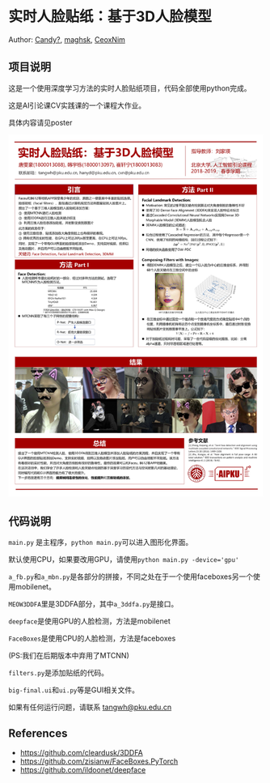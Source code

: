 # 实时人脸贴纸：基于3D人脸模型

Author: [Candy?](https://github.com/thwfhk), [maghsk](https://github.com/maghsk), [CeoxNim](https://github.com/CeoxNim)

## 项目说明

这是一个使用深度学习方法的实时人脸贴纸项目，代码全部使用python完成。

这是AI引论课CV实践课的一个课程大作业。

具体内容请见poster

![poster](poster.jpg)

## 代码说明

`main.py` 是主程序，`python main.py`可以进入图形化界面。

默认使用CPU，如果要改用GPU，请使用`python main.py -device='gpu'`

`a_fb.py`和`a_mbn.py`是各部分的拼接，不同之处在于一个使用faceboxes另一个使用mobilenet。

`MEOW3DDFA`里是3DDFA部分，其中`a_3ddfa.py`是接口。

`deepface`是使用GPU的人脸检测，方法是mobilenet

`FaceBoxes`是使用CPU的人脸检测，方法是faceboxes

(PS:我们在后期版本中弃用了MTCNN)

`filters.py`是添加贴纸的代码。

`big-final.ui`和`ui.py`等是GUI相关文件。

如果有任何运行问题，请联系 tangwh@pku.edu.cn

## References
* https://github.com/cleardusk/3DDFA
* https://github.com/zisianw/FaceBoxes.PyTorch
* https://github.com/ildoonet/deepface
